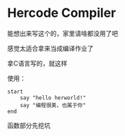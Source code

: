 # Hercode Compiler 
能想出来写这个的，家里请啥都没用了吧

感觉太适合拿来当成编译作业了 

拿C语言写的，就这样 

使用：
```
start
    say "hello herworld!"
    say "编程很美，也属于你"
end
```

函数部分先挖坑
